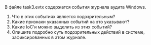 В файле task3.evtx содержатся события журнала аудита Windows.  
1. Что в этих событиях является подозрительным?  
2. Какие признаки указанных событий на это указывают?  
3. Какие IoC'и можно выделить из этих событий?  
4. Опишите подробно суть подозрительных действий в системе, зафиксированных в этом журнале.   